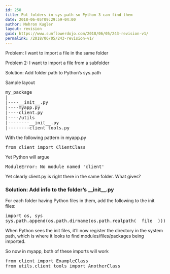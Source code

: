 ```yaml
---
id: 258
title: Put folders in sys path so Python 3 can find them
date: 2018-06-05T09:29:59-04:00
author: Mehron Kugler
layout: revision
guid: https://www.sunflowerdojo.com/2018/06/05/243-revision-v1/
permalink: /2018/06/05/243-revision-v1/
---
```

Problem: I want to import a file in the same folder

Problem 2: I want to import a file from a subfolder

Solution: Add folder path to Python&#8217;s sys.path

<!--more-->Sample layout

<pre>my_package
|
|----__init__.py
|----myapp.py
|----client.py
|----/utils
|--------__init__.py
|--------client_tools.py</pre>

With the following pattern in myapp.py

<pre>from client import ClientClass</pre>

Yet Python will argue

<pre>ModuleError: No module named 'client'</pre>

Yet clearly client.py is right there in the same folder. What gives?

### Solution: Add info to the folder&#8217;s \_\_init\_\_.py

For each folder having Python files in them, add the following to the init files:

<pre>import os, sys
sys.path.append(os.path.dirname(os.path.realpath(__file__)))</pre>

When Python sees the init files, it&#8217;ll now register the directory in the system path, which is where it looks to find modules/files/packages being imported.

So now in myapp, both of these imports will work

<pre>from client import ExampleClass
from utils.client_tools import AnotherClass</pre>